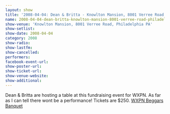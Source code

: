 ```yaml
---
layout: show
title: '2008-04-04: Dean & Britta - Knowlton Mansion, 8001 Verree Road, Philadelphia PA'
name: 2008-04-04-dean-britta-knowlton-mansion-8001-verree-road-philadelphia-pa
show-venue: 'Knowlton Mansion, 8001 Verree Road, Philadelphia PA'
show-setlist: 
show-date: 2008-04-04
category: 2008
show-radio: 
show-lastfm: 
show-cancelled: 
performers: 
facebook-event-url: 
show-poster-url: 
show-ticket-url: 
show-venue-website: 
show-additional: 
---
```


Dean & Britta are hosting a table at this fundraising event for WXPN. As far as I can tell there wont be a performance! Tickets are $250. <a href="http://www.xpn.org/member_support/beggars_banquet.php">WXPN Beggars Banquet</a>